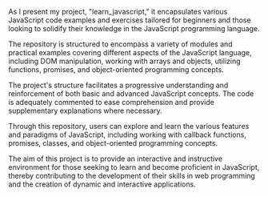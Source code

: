 As I present my project, "learn_javascript," it encapsulates various JavaScript code examples and exercises tailored for beginners and those looking to solidify their knowledge in the JavaScript programming language.

The repository is structured to encompass a variety of modules and practical examples covering different aspects of the JavaScript language, including DOM manipulation, working with arrays and objects, utilizing functions, promises, and object-oriented programming concepts.

The project's structure facilitates a progressive understanding and reinforcement of both basic and advanced JavaScript concepts. The code is adequately commented to ease comprehension and provide supplementary explanations where necessary.

Through this repository, users can explore and learn the various features and paradigms of JavaScript, including working with callback functions, promises, classes, and object-oriented programming concepts.

The aim of this project is to provide an interactive and instructive environment for those seeking to learn and become proficient in JavaScript, thereby contributing to the development of their skills in web programming and the creation of dynamic and interactive applications.

